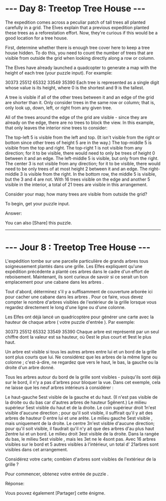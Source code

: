 # --- Day 8: Treetop Tree House ---
The expedition comes across a peculiar patch of tall trees all planted carefully in a grid. The Elves explain that a previous expedition planted these trees as a reforestation effort. Now, they're curious if this would be a good location for a tree house.

First, determine whether there is enough tree cover here to keep a tree house hidden. To do this, you need to count the number of trees that are visible from outside the grid when looking directly along a row or column.

The Elves have already launched a quadcopter to generate a map with the height of each tree (your puzzle input). For example:

30373
25512
65332
33549
35390
Each tree is represented as a single digit whose value is its height, where 0 is the shortest and 9 is the tallest.

A tree is visible if all of the other trees between it and an edge of the grid are shorter than it. Only consider trees in the same row or column; that is, only look up, down, left, or right from any given tree.

All of the trees around the edge of the grid are visible - since they are already on the edge, there are no trees to block the view. In this example, that only leaves the interior nine trees to consider:

The top-left 5 is visible from the left and top. (It isn't visible from the right or bottom since other trees of height 5 are in the way.)
The top-middle 5 is visible from the top and right.
The top-right 1 is not visible from any direction; for it to be visible, there would need to only be trees of height 0 between it and an edge.
The left-middle 5 is visible, but only from the right.
The center 3 is not visible from any direction; for it to be visible, there would need to be only trees of at most height 2 between it and an edge.
The right-middle 3 is visible from the right.
In the bottom row, the middle 5 is visible, but the 3 and 4 are not.
With 16 trees visible on the edge and another 5 visible in the interior, a total of 21 trees are visible in this arrangement.

Consider your map; how many trees are visible from outside the grid?

To begin, get your puzzle input.

Answer: 
 

You can also [Share] this puzzle.




---------------------------------------------------------------------------------------------------------------




# --- Jour 8 : Treetop Tree House ---
L'expédition tombe sur une parcelle particulière de grands arbres tous soigneusement plantés dans une grille. Les Elfes expliquent qu'une expédition précédente a planté ces arbres dans le cadre d'un effort de reboisement. Maintenant, ils sont curieux de savoir si ce serait un bon emplacement pour une cabane dans les arbres .

Tout d'abord, déterminez s'il y a suffisamment de couverture arborée ici pour cacher une cabane dans les arbres . Pour ce faire, vous devez compter le nombre d'arbres visibles de l'extérieur de la grille lorsque vous regardez directement le long d'une ligne ou d'une colonne.

Les Elfes ont déjà lancé un quadricoptère pour générer une carte avec la hauteur de chaque arbre ( votre puzzle d'entrée ). Par exemple:

30373
25512
65332
33549
35390
Chaque arbre est représenté par un seul chiffre dont la valeur est sa hauteur, où 0est le plus court et 9est le plus haut.

Un arbre est visible si tous les autres arbres entre lui et un bord de la grille sont plus courts que lui. Ne considérez que les arbres de la même ligne ou colonne ; c'est-à-dire, ne regardez que vers le haut, le bas, la gauche ou la droite d'un arbre donné.

Tous les arbres autour du bord de la grille sont visibles - puisqu'ils sont déjà sur le bord, il n'y a pas d'arbres pour bloquer la vue. Dans cet exemple, cela ne laisse que les neuf arbres intérieurs à considérer :

Le haut-gauche 5est visible de la gauche et du haut. (Il n'est pas visible de la droite ou du bas car d'autres arbres de hauteur 5gênent.)
Le milieu supérieur 5est visible du haut et de la droite.
Le coin supérieur droit 1n'est visible d'aucune direction ; pour qu'il soit visible, il suffirait qu'il y ait des arbres de hauteur 0 entre lui et une arête.
Le milieu gauche 5est visible , mais uniquement de la droite.
Le centre 3n'est visible d'aucune direction; pour qu'il soit visible, il faudrait qu'il n'y ait que des arbres d'au plus haut 2entre lui et un bord.
Le milieu droit 3est visible de la droite.
Dans la rangée du bas, le milieu 5est visible , mais les 3et ne le 4sont pas.
Avec 16 arbres visibles sur le bord et 5 autres visibles à l'intérieur, un total d' 21arbres sont visibles dans cet arrangement.

Considérez votre carte; combien d'arbres sont visibles de l'extérieur de la grille ?

Pour commencer, obtenez votre entrée de puzzle .

Réponse:
 

Vous pouvez également [Partager] cette énigme.